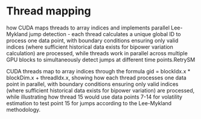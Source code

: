# Thread mapping
 how CUDA maps threads to array indices and implements parallel Lee-Mykland jump detection - each thread calculates a unique global ID to process one data point, with boundary conditions ensuring only valid indices (where sufficient historical data exists for bipower variation calculation) are processed, while threads work in parallel across multiple GPU blocks to simultaneously detect jumps at different time points.RetrySM

CUDA threads map to array indices through the formula gid = blockIdx.x * blockDim.x + threadIdx.x, showing how each thread processes one data point in parallel, with boundary conditions ensuring only valid indices (where sufficient historical data exists for bipower variation) are processed, while illustrating how thread 15 would use data points 7-14 for volatility estimation to test point 15 for jumps according to the Lee-Mykland methodology.
